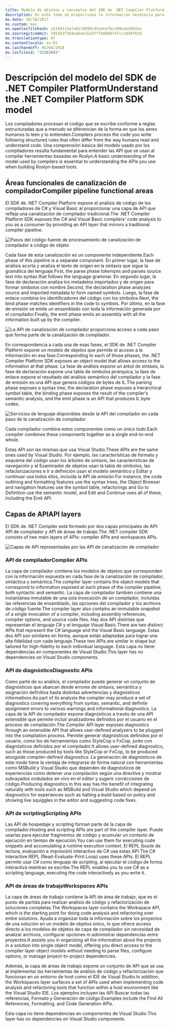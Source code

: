 ```yaml
---
title: Modelo de objetos y conceptos del SDK de .NET Compiler Platform
description: En este tema se proporciona la información necesaria para trabajar de forma eficaz con el SDK de .NET Compiler. Aprenderá sobre las capas de API, los tipos principales implicados y el modelo de objetos general.
ms.date: 10/10/2017
ms.custom: mvc
ms.openlocfilehash: a3104313efa0110699c45a4ce7bca99aab20542a
ms.sourcegitcommit: 3d5d33f384eeba41b2dff79d096f47ccc8d8f03d
ms.translationtype: HT
ms.contentlocale: es-ES
ms.lasthandoff: 05/04/2018
ms.locfileid: "33363693"
---
```

# <a name="understand-the-net-compiler-platform-sdk-model"></a><span data-ttu-id="c2d8f-104">Descripción del modelo del SDK de .NET Compiler Platform</span><span class="sxs-lookup"><span data-stu-id="c2d8f-104">Understand the .NET Compiler Platform SDK model</span></span>

<span data-ttu-id="c2d8f-105">Los compiladores procesan el código que se escribe conforme a reglas estructuradas que a menudo se diferencian de la forma en que los seres humanos lo leen y lo entienden.</span><span class="sxs-lookup"><span data-stu-id="c2d8f-105">Compilers process the code you write following structured rules that often differ from the way humans read and understand code.</span></span> <span data-ttu-id="c2d8f-106">Una comprensión básica del modelo usado por los compiladores resulta fundamental para entender las API que se usan al compilar herramientas basadas en Roslyn.</span><span class="sxs-lookup"><span data-stu-id="c2d8f-106">A basic understanding of the model used by compilers is essential to understanding the APIs you use when building Roslyn-based tools.</span></span> 

## <a name="compiler-pipeline-functional-areas"></a><span data-ttu-id="c2d8f-107">Áreas funcionales de canalización de compilador</span><span class="sxs-lookup"><span data-stu-id="c2d8f-107">Compiler pipeline functional areas</span></span>

<span data-ttu-id="c2d8f-108">El SDK de .NET Compiler Platform expone el análisis de código de los compiladores de C# y Visual Basic al proporcionar una capa de API que refleja una canalización de compilador tradicional.</span><span class="sxs-lookup"><span data-stu-id="c2d8f-108">The .NET Compiler Platform SDK exposes the C# and Visual Basic compilers' code analysis to you as a consumer by providing an API layer that mirrors a traditional compiler pipeline.</span></span>

![Pasos del código fuente de procesamiento de canalización de compilador a código de objeto](media/compiler-api-model/compiler-pipeline.png)

<span data-ttu-id="c2d8f-110">Cada fase de esta canalización es un componente independiente.</span><span class="sxs-lookup"><span data-stu-id="c2d8f-110">Each phase of this pipeline is a separate component.</span></span> <span data-ttu-id="c2d8f-111">En primer lugar, la fase de análisis acorta y analiza el texto de origen en la sintaxis que sigue la gramática del lenguaje.</span><span class="sxs-lookup"><span data-stu-id="c2d8f-111">First, the parse phase tokenizes and parses source text into syntax that follows the language grammar.</span></span> <span data-ttu-id="c2d8f-112">En segundo lugar, la fase de declaración analiza los metadatos importados y de origen para formar símbolos con nombre.</span><span class="sxs-lookup"><span data-stu-id="c2d8f-112">Second, the declaration phase analyzes source and imported metadata to form named symbols.</span></span> <span data-ttu-id="c2d8f-113">Luego, la fase de enlace combina los identificadores del código con los símbolos.</span><span class="sxs-lookup"><span data-stu-id="c2d8f-113">Next, the bind phase matches identifiers in the code to symbols.</span></span> <span data-ttu-id="c2d8f-114">Por último, en la fase de emisión se emite un ensamblado con toda la información generada por el compilador.</span><span class="sxs-lookup"><span data-stu-id="c2d8f-114">Finally, the emit phase emits an assembly with all the information built up by the compiler.</span></span>

![La API de canalización de compilador proporciona acceso a cada paso que forma parte de la canalización de compilador.](media/compiler-api-model/compiler-pipeline-api.png)

<span data-ttu-id="c2d8f-116">En correspondencia a cada una de esas fases, el SDK de .NET Compiler Platform expone un modelo de objetos que permite el acceso a la información en esa fase.</span><span class="sxs-lookup"><span data-stu-id="c2d8f-116">Corresponding to each of those phases, the .NET Compiler Platform SDK exposes an object model that allows access to the information at that phase.</span></span> <span data-ttu-id="c2d8f-117">La fase de análisis expone un árbol de sintaxis, la fase de declaración expone una tabla de símbolos jerárquica, la fase de enlace expone el resultado del análisis semántico del compilador y la fase de emisión es una API que genera códigos de bytes de IL.</span><span class="sxs-lookup"><span data-stu-id="c2d8f-117">The parsing phase exposes a syntax tree, the declaration phase exposes a hierarchical symbol table, the binding phase exposes the result of the compiler’s semantic analysis, and the emit phase is an API that produces IL byte codes.</span></span>

![Servicios de lenguaje disponibles desde la API del compilador en cada paso de la canalización de compilador](media/compiler-api-model/compiler-pipeline-lang-svc.png)

<span data-ttu-id="c2d8f-119">Cada compilador combina estos componentes como un único todo.</span><span class="sxs-lookup"><span data-stu-id="c2d8f-119">Each compiler combines these components together as a single end-to-end whole.</span></span>

<span data-ttu-id="c2d8f-120">Estas API son las mismas que usa Visual Studio.</span><span class="sxs-lookup"><span data-stu-id="c2d8f-120">These APIs are the same ones used by Visual Studio.</span></span> <span data-ttu-id="c2d8f-121">Por ejemplo, las características de formato y esquema del código usan los árboles de sintaxis, las características de navegación y el Examinador de objetos usan la tabla de símbolos, las refactorizaciones e Ir a definición usan el modelo semántico y Editar y continuar usa todos ellos, incluida la API de emisión.</span><span class="sxs-lookup"><span data-stu-id="c2d8f-121">For instance, the code outlining and formatting features use the syntax trees, the Object Browser and navigation features use the symbol table, refactorings and Go to Definition use the semantic model, and Edit and Continue uses all of these, including the Emit API.</span></span> 

## <a name="api-layers"></a><span data-ttu-id="c2d8f-122">Capas de API</span><span class="sxs-lookup"><span data-stu-id="c2d8f-122">API layers</span></span>

<span data-ttu-id="c2d8f-123">El SDK de .NET Compiler está formado por dos capas principales de API: API de compilador y API de áreas de trabajo.</span><span class="sxs-lookup"><span data-stu-id="c2d8f-123">The .NET compiler SDK consists of two main layers of APIs: compiler APIs and workspaces APIs.</span></span>

![Capas de API representadas por las API de canalización de compilador](media/compiler-api-model/api-layers.png)

### <a name="compiler-apis"></a><span data-ttu-id="c2d8f-125">API de compilador</span><span class="sxs-lookup"><span data-stu-id="c2d8f-125">Compiler APIs</span></span>

<span data-ttu-id="c2d8f-126">La capa de compilador contiene los modelos de objetos que corresponden con la información expuesta en cada fase de la canalización de compilador, sintáctica y semántica.</span><span class="sxs-lookup"><span data-stu-id="c2d8f-126">The compiler layer contains the object models that correspond to information exposed at each phase of the compiler pipeline, both syntactic and semantic.</span></span> <span data-ttu-id="c2d8f-127">La capa de compilador también contiene una instantánea inmutable de una sola invocación de un compilador, incluidas las referencias de ensamblado, las opciones del compilador y los archivos de código fuente.</span><span class="sxs-lookup"><span data-stu-id="c2d8f-127">The compiler layer also contains an immutable snapshot of a single invocation of a compiler, including assembly references, compiler options, and source code files.</span></span> <span data-ttu-id="c2d8f-128">Hay dos API distintas que representan el lenguaje C# y el lenguaje Visual Basic.</span><span class="sxs-lookup"><span data-stu-id="c2d8f-128">There are two distinct APIs that represent the C# language and the Visual Basic language.</span></span> <span data-ttu-id="c2d8f-129">Estas dos API son similares en forma, aunque están adaptadas para lograr una alta fidelidad con cada lenguaje.</span><span class="sxs-lookup"><span data-stu-id="c2d8f-129">These two APIs are similar in shape but tailored for high-fidelity to each individual language.</span></span> <span data-ttu-id="c2d8f-130">Esta capa no tiene dependencias en componentes de Visual Studio.</span><span class="sxs-lookup"><span data-stu-id="c2d8f-130">This layer has no dependencies on Visual Studio components.</span></span>

### <a name="diagnostic-apis"></a><span data-ttu-id="c2d8f-131">API de diagnóstico</span><span class="sxs-lookup"><span data-stu-id="c2d8f-131">Diagnostic APIs</span></span>

<span data-ttu-id="c2d8f-132">Como parte de su análisis, el compilador puede generar un conjunto de diagnósticos que abarcan desde errores de sintaxis, semántica y asignación definitiva hasta distintas advertencias y diagnósticos informativos.</span><span class="sxs-lookup"><span data-stu-id="c2d8f-132">As part of its analysis the compiler may produce a set of diagnostics covering everything from syntax, semantic, and definite assignment errors to various warnings and informational diagnostics.</span></span> <span data-ttu-id="c2d8f-133">La capa de la API de compilador expone diagnósticos a través de una API extensible que permite incluir analizadores definidos por el usuario en el proceso de compilación.</span><span class="sxs-lookup"><span data-stu-id="c2d8f-133">The Compiler API layer exposes diagnostics through an extensible API that allows user-defined analyzers to be plugged into the compilation process.</span></span> <span data-ttu-id="c2d8f-134">Permite generar diagnósticos definidos por el usuario, como los de herramientas como StyleCop o FxCop, junto con diagnósticos definidos por el compilador.</span><span class="sxs-lookup"><span data-stu-id="c2d8f-134">It allows user-defined diagnostics, such as those produced by tools like StyleCop or FxCop, to be produced alongside compiler-defined diagnostics.</span></span> <span data-ttu-id="c2d8f-135">La generación de diagnósticos de este modo tiene la ventaja de integrarse de forma natural con herramientas como MSBuild y Visual Studio que dependen de diagnósticos de experiencias como detener una compilación según una directiva y mostrar subrayados ondulados en vivo en el editor y sugerir correcciones de código.</span><span class="sxs-lookup"><span data-stu-id="c2d8f-135">Producing diagnostics in this way has the benefit of integrating naturally with tools such as MSBuild and Visual Studio which depend on diagnostics for experiences such as halting a build based on policy and showing live squiggles in the editor and suggesting code fixes.</span></span>

### <a name="scripting-apis"></a><span data-ttu-id="c2d8f-136">API de scripting</span><span class="sxs-lookup"><span data-stu-id="c2d8f-136">Scripting APIs</span></span>

<span data-ttu-id="c2d8f-137">Las API de hospedaje y scripting forman parte de la capa de compilador.</span><span class="sxs-lookup"><span data-stu-id="c2d8f-137">Hosting and scripting APIs are part of the compiler layer.</span></span> <span data-ttu-id="c2d8f-138">Puede usarlas para ejecutar fragmentos de código y acumular un contexto de ejecución en tiempo de ejecución.</span><span class="sxs-lookup"><span data-stu-id="c2d8f-138">You can use them for executing code snippets and accumulating a runtime execution context.</span></span>
<span data-ttu-id="c2d8f-139">El REPL (bucle de lectura, evaluación e impresión) interactivo de C# usa estas API.</span><span class="sxs-lookup"><span data-stu-id="c2d8f-139">The C# interactive REPL (Read-Evaluate-Print Loop) uses these APIs.</span></span> <span data-ttu-id="c2d8f-140">El REPL permite usar C# como lenguaje de scripting, al ejecutar el código de forma interactiva mientras se escribe.</span><span class="sxs-lookup"><span data-stu-id="c2d8f-140">The REPL enables you to use C# as a scripting language, executing the code interactively as you write it.</span></span>

### <a name="workspaces-apis"></a><span data-ttu-id="c2d8f-141">API de áreas de trabajo</span><span class="sxs-lookup"><span data-stu-id="c2d8f-141">Workspaces APIs</span></span>

<span data-ttu-id="c2d8f-142">La capa de áreas de trabajo contiene la API de área de trabajo, que es el punto de partida para realizar análisis de código y refactorización de soluciones completas.</span><span class="sxs-lookup"><span data-stu-id="c2d8f-142">The Workspaces layer contains the Workspace API, which is the starting point for doing code analysis and refactoring over entire solutions.</span></span> <span data-ttu-id="c2d8f-143">Ayuda a organizar toda la información sobre los proyectos de una solución en un modelo de objetos único, lo que ofrece acceso directo a los modelos de objetos de capa de compilador sin necesidad de analizar archivos, configurar opciones ni administrar dependencias entre proyectos.</span><span class="sxs-lookup"><span data-stu-id="c2d8f-143">It assists you in organizing all the information about the projects in a solution into single object model, offering you direct access to the compiler layer object models without needing to parse files, configure options, or manage project-to-project dependencies.</span></span>

<span data-ttu-id="c2d8f-144">Además, la capa de áreas de trabajo expone un conjunto de API que se usa al implementar las herramientas de análisis de código y refactorización que funcionan en un entorno de host como el IDE de Visual Studio.</span><span class="sxs-lookup"><span data-stu-id="c2d8f-144">In addition, the Workspaces layer surfaces a set of APIs used when implementing code analysis and refactoring tools that function within a host environment like the Visual Studio IDE.</span></span> <span data-ttu-id="c2d8f-145">Los ejemplos incluyen las API Buscar todas las referencias, Formato y Generación de código.</span><span class="sxs-lookup"><span data-stu-id="c2d8f-145">Examples include the Find All References, Formatting, and Code Generation APIs.</span></span>

<span data-ttu-id="c2d8f-146">Esta capa no tiene dependencias en componentes de Visual Studio.</span><span class="sxs-lookup"><span data-stu-id="c2d8f-146">This layer has no dependencies on Visual Studio components.</span></span>
